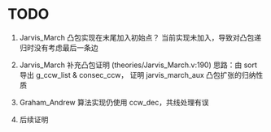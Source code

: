# TODO

1. Jarvis_March 凸包实现在末尾加入初始点？
   当前实现未加入，导致对凸包递归时没有考虑最后一条边

2. Jarvis_March 补充凸包证明 (theories/Jarvis_March.v:190)
   思路：由 sort 导出 g_ccw_list & consec_ccw，
        证明 jarvis_march_aux 凸包扩张的归纳性质

3. Graham_Andrew 算法实现仍使用 ccw_dec，共线处理有误

4. 后续证明
